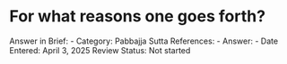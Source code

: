 # For what reasons one goes forth?

Answer in Brief: -
 Category: Pabbajja
Sutta References: -
Answer: -
Date Entered: April 3, 2025
Review Status: Not started